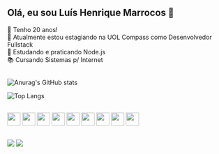 ## Olá, eu sou Luís Henrique Marrocos 👋

📅 Tenho 20 anos! <br>
🔭 Atualmente estou estagiando na UOL Compass como Desenvolvedor Fullstack <br>
🌱 Estudando e praticando Node.js <br>
📚 Cursando Sistemas p/ Internet <br>

##

![Anurag's GitHub stats](https://github-readme-stats.vercel.app/api?username=LuisHMP0&show_icons=true&theme=radical&include_all_commits=true&count_private=true)

![Top Langs](https://github-readme-stats.vercel.app/api/top-langs/?username=LuisHMP0&hide_progress=true)

##

<div display=flex > 
<img height="30" src="https://cdn.jsdelivr.net/gh/devicons/devicon@latest/icons/html5/html5-original.svg" />
<img height="30" src="https://cdn.jsdelivr.net/gh/devicons/devicon@latest/icons/css3/css3-original.svg" />
<img height="30" src="https://cdn.jsdelivr.net/gh/devicons/devicon@latest/icons/javascript/javascript-original.svg" />
<img height="30" src="https://cdn.jsdelivr.net/gh/devicons/devicon@latest/icons/react/react-original-wordmark.svg" />
<img height="30" src="https://cdn.jsdelivr.net/gh/devicons/devicon@latest/icons/typescript/typescript-original.svg" />
<img height="30" src="https://cdn.jsdelivr.net/gh/devicons/devicon@latest/icons/nodejs/nodejs-original-wordmark.svg" />
<img height="30" src="https://cdn.jsdelivr.net/gh/devicons/devicon@latest/icons/java/java-original-wordmark.svg" />
<img height="30" src="https://cdn.jsdelivr.net/gh/devicons/devicon@latest/icons/spring/spring-original-wordmark.svg" />          
<img height="30" src="https://cdn.jsdelivr.net/gh/devicons/devicon@latest/icons/mongodb/mongodb-original-wordmark.svg" />
</div>

## 

<div display=flex> 
<a href = "mailto:luismarrocos@gmail.com"><img src="https://img.shields.io/badge/-Gmail-%23333?style=for-the-badge&logo=gmail&logoColor=white" target="_blank"></a>
<a href="https://www.linkedin.com/in/luis-henrique-marrocos-pinheiro-8b8a67246/" target="_blank"><img src="https://img.shields.io/badge/-LinkedIn-%230077B5?style=for-the-badge&logo=linkedin&logoColor=white" target="_blank"></a>
</div>


          
          
          
          
          


